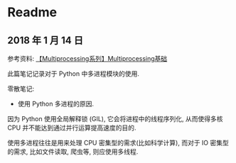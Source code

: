 # Readme

## 2018 年 1 月 14 日

参考资料: [【Multiprocessing系列】Multiprocessing基础](https://thief.one/2016/11/23/Python-multiprocessing/)

此篇笔记记录对于 Python 中多进程模块的使用.

零散笔记:

+   使用 Python 多进程的原因.

因为 Python 使用全局解释锁 (GIL), 它会将进程中的线程序列化, 从而使得多核 CPU 并不能达到通过并行运算提高速度的目的.

使用多进程往往是用来处理 CPU 密集型的需求(比如科学计算), 而对于 IO 密集型的需求, 比如文件读取, 爬虫等, 则应使用多线程.